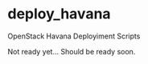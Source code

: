 deploy_havana
=============

OpenStack Havana Deployiment Scripts

Not ready yet... Should be ready soon.
